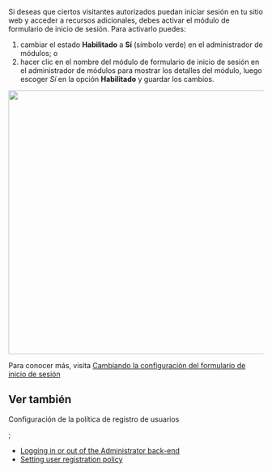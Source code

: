 <!-- Filename: Enabling_the_Login_Form_module / Display title: Habilitar el módulo de formulario de inicio de sesión -->

Si deseas que ciertos visitantes autorizados puedan iniciar sesión en tu
sitio web y acceder a recursos adicionales, debes activar el módulo de
formulario de inicio de sesión. Para activarlo puedes:

1.  cambiar el estado **Habilitado** a **Sí** (símbolo verde) en el
    administrador de módulos; o
1.  hacer clic en el nombre del módulo de formulario de inicio de sesión
    en el administrador de módulos para mostrar los detalles del módulo,
    luego escoger *Sí* en la opción **Habilitado** y guardar los
    cambios.

<img
src="https://docs.joomla.org/images/thumb/b/b5/Login_module_j39.png/300px-Login_module_j39.png"
class="thumbimage" decoding="async"
srcset="https://docs.joomla.org/images/thumb/b/b5/Login_module_j39.png/450px-Login_module_j39.png 1.5x, https://docs.joomla.org/images/thumb/b/b5/Login_module_j39.png/600px-Login_module_j39.png 2x"
data-file-width="900" data-file-height="520" width="900" height="520" />

Para conocer más, visita [Cambiando la configuración del formulario de
inicio de
sesión](https://docs.joomla.org/Changing_the_Login_Form_module_settings "Special:MyLanguage/Changing the Login Form module settings")

## Ver también

Configuración de la política de registro de usuarios

;

- [Logging in or out of the Administrator
  back-end](https://docs.joomla.org/J3.x:Logging_in_or_out_of_the_Administrator_back-end "Special:MyLanguage/J3.x:Logging in or out of the Administrator back-end")
- [Setting user registration
  policy](https://docs.joomla.org/Setting_user_registration_policy "Special:MyLanguage/Setting user registration policy")
